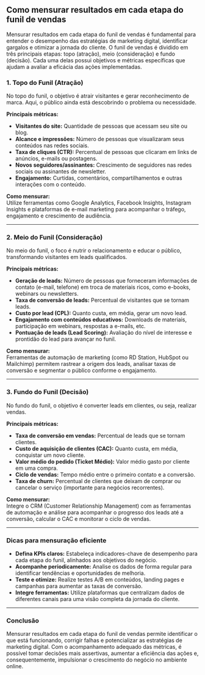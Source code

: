 ## Como mensurar resultados em cada etapa do funil de vendas

Mensurar resultados em cada etapa do funil de vendas é fundamental para entender o desempenho das estratégias de marketing digital, identificar gargalos e otimizar a jornada do cliente. O funil de vendas é dividido em três principais etapas: topo (atração), meio (consideração) e fundo (decisão). Cada uma delas possui objetivos e métricas específicas que ajudam a avaliar a eficácia das ações implementadas.

### 1. Topo do Funil (Atração)

No topo do funil, o objetivo é atrair visitantes e gerar reconhecimento de marca. Aqui, o público ainda está descobrindo o problema ou necessidade.

**Principais métricas:**
- **Visitantes do site:** Quantidade de pessoas que acessam seu site ou blog.
- **Alcance e impressões:** Número de pessoas que visualizaram seus conteúdos nas redes sociais.
- **Taxa de cliques (CTR):** Percentual de pessoas que clicaram em links de anúncios, e-mails ou postagens.
- **Novos seguidores/assinantes:** Crescimento de seguidores nas redes sociais ou assinantes de newsletter.
- **Engajamento:** Curtidas, comentários, compartilhamentos e outras interações com o conteúdo.

**Como mensurar:**  
Utilize ferramentas como Google Analytics, Facebook Insights, Instagram Insights e plataformas de e-mail marketing para acompanhar o tráfego, engajamento e crescimento de audiência.

---

### 2. Meio do Funil (Consideração)

No meio do funil, o foco é nutrir o relacionamento e educar o público, transformando visitantes em leads qualificados.

**Principais métricas:**
- **Geração de leads:** Número de pessoas que forneceram informações de contato (e-mail, telefone) em troca de materiais ricos, como e-books, webinars ou newsletters.
- **Taxa de conversão de leads:** Percentual de visitantes que se tornam leads.
- **Custo por lead (CPL):** Quanto custa, em média, gerar um novo lead.
- **Engajamento com conteúdos educativos:** Downloads de materiais, participação em webinars, respostas a e-mails, etc.
- **Pontuação de leads (Lead Scoring):** Avaliação do nível de interesse e prontidão do lead para avançar no funil.

**Como mensurar:**  
Ferramentas de automação de marketing (como RD Station, HubSpot ou Mailchimp) permitem rastrear a origem dos leads, analisar taxas de conversão e segmentar o público conforme o engajamento.

---

### 3. Fundo do Funil (Decisão)

No fundo do funil, o objetivo é converter leads em clientes, ou seja, realizar vendas.

**Principais métricas:**
- **Taxa de conversão em vendas:** Percentual de leads que se tornam clientes.
- **Custo de aquisição de clientes (CAC):** Quanto custa, em média, conquistar um novo cliente.
- **Valor médio do pedido (Ticket Médio):** Valor médio gasto por cliente em uma compra.
- **Ciclo de vendas:** Tempo médio entre o primeiro contato e a conversão.
- **Taxa de churn:** Percentual de clientes que deixam de comprar ou cancelar o serviço (importante para negócios recorrentes).

**Como mensurar:**  
Integre o CRM (Customer Relationship Management) com as ferramentas de automação e análise para acompanhar o progresso dos leads até a conversão, calcular o CAC e monitorar o ciclo de vendas.

---

### Dicas para mensuração eficiente

- **Defina KPIs claros:** Estabeleça indicadores-chave de desempenho para cada etapa do funil, alinhados aos objetivos do negócio.
- **Acompanhe periodicamente:** Analise os dados de forma regular para identificar tendências e oportunidades de melhoria.
- **Teste e otimize:** Realize testes A/B em conteúdos, landing pages e campanhas para aumentar as taxas de conversão.
- **Integre ferramentas:** Utilize plataformas que centralizam dados de diferentes canais para uma visão completa da jornada do cliente.

---

### Conclusão

Mensurar resultados em cada etapa do funil de vendas permite identificar o que está funcionando, corrigir falhas e potencializar as estratégias de marketing digital. Com o acompanhamento adequado das métricas, é possível tomar decisões mais assertivas, aumentar a eficiência das ações e, consequentemente, impulsionar o crescimento do negócio no ambiente online.
